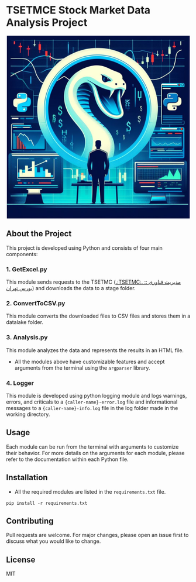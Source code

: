 # TSETMCE Stock Market Data Analysis Project

<img src="logo.jpg" style="display: block; margin: auto; height: 500px; width: 500px;">


## About the Project

This project is developed using Python and consists of four main components:

### 1. GetExcel.py

This module sends requests to the TSETMC ([.:TSETMC:. :: مدیریت فناوری بورس تهران](https://www.tsetmc.com/)) and downloads the data to a stage folder.

### 2. ConvertToCSV.py

This module converts the downloaded files to CSV files and stores them in a datalake folder.

### 3. Analysis.py

This module analyzes the data and represents the results in an HTML file.

- All the modules above have customizable features and accept arguments from the terminal using the `argparser` library.

### 4. Logger

This module is developed using python logging module and logs warnings, errors, and criticals to a `{caller-name}-error.log` file and informational messages to a `{caller-name}-info.log` file in the log folder made in the working directory.

## Usage

Each module can be run from the terminal with arguments to customize their behavior. For more details on the arguments for each module, please refer to the documentation within each Python file.

## Installation

- All the required modules are listed in the `requirements.txt` file. 

```Shell
pip install -r requirements.txt
```

## Contributing

Pull requests are welcome. For major changes, please open an issue first to discuss what you would like to change.

## License

MIT
